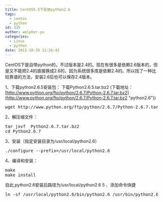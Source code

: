 ```yaml
---
title: CentOS5.5下安装python2.6
tags:
  - centos
  - python
id: 335
author: welpher.yu
categories:
  - Linux
  - python
date: 2011-10-26 11:26:42
---
```


CentOS下是自带python的，不过版本是2.4的。现在有很多是依赖2.6版本的，但是又不能把2.4的直接换成2.6的，因为系统很多库是依赖2.4的。所以找了一种比较靠谱的方法，安装2.6后也可以保存2.4版本。

1、下载python2.6.5安装包：
下载Python2.6.5.tar.bz2
(下载地址：[http://www.python.org/ftp/python/2.6.7/Python-2.6.7.tar.bz2](http://www.python.org/ftp/python/2.6.7/Python-2.6.7.tar.bz2 "python2.6"))
<div style="display: none;">[bash] [/bash]</div>
<pre class="brush: bash; gutter: true; first-line: 1">wget http://www.python.org/ftp/python/2.6.7/Python-2.6.7.tar.bz2</pre>
2、解压缩文件：
<div style="display: none;">[bash] [/bash]</div>
<pre class="brush: bash; gutter: true; first-line: 1">tar jxvf  Python2.6.7.tar.bz2
cd Python2.6.7</pre>
3、安装（指定安装目录为/usr/local/python2.6）
<div style="display: none;">[bash] [/bash]</div>
<pre class="brush: bash; gutter: true; first-line: 1">./configure --prefix=/usr/local/python2.6</pre>
4、编译和安装：
<div style="display: none;">[bash] [/bash]</div>
<pre class="brush: bash; gutter: true; first-line: 1">make
make install</pre>
自此,python2.6安装后路径为/usr/local/python2.6
5 、添加命令快捷
<div style="display: none;">[bash] [/bash]</div>
<pre class="brush: bash; gutter: true; first-line: 1">ln -sf /usr/local/python2.6/bin/python2.6 /usr/bin/python2.6</pre>
&nbsp;